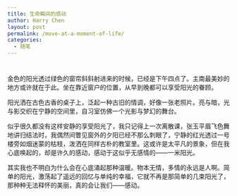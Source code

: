 ```yaml
---
title: 生命瞬间的感动
author: Harry Chen
layout: post
permalink: /move-at-a-moment-of-life/
categories:
  - 随笔
---
```

# 

金色的阳光透过绿色的窗帘斜斜射进来的时候，已经是下午四点了。主南最美妙的地方或许就在于此。坐在靠近窗户的位置，从早到晚都可以享受阳光的眷顾。

阳光洒在古色古香的桌子上，泛起一种古旧的情调，好像一张老照片。亮与暗，光与影交织在宁静的空间里，自习室仿佛一个光影与梦幻的舞台。

似乎很久都没有这样安静的享受阳光了，我只记得上一次离散课，张玉平眉飞色舞地讲归结法时，我偶然间瞥见窗外的夕阳已经不那么刺眼了，宁静的红光透过一号楼旁如烟迷蒙的枯枝，泼洒在同样古朴的教室里。这或许是太平凡的景象，但在我心底唤起的，却是许久的感动，感动于这似乎无感情的——一米阳光。

其实我也不明白为什么会在心底涌起那种温暖。物本无情，多情的永远是人啊。简单的阳光，激荡起了遥远的回忆与单纯的幸福，它就不再是那简单的几束阳光了，那种种无法释怀的美丽，真的会让我们——感动。